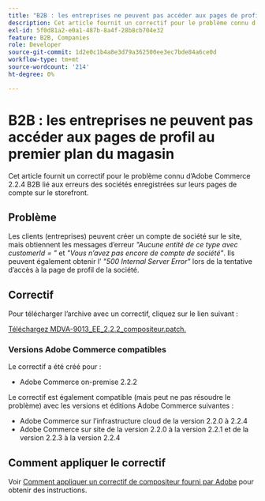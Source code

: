 ```yaml
---
title: "B2B : les entreprises ne peuvent pas accéder aux pages de profil au niveau du magasin"
description: Cet article fournit un correctif pour le problème connu d’Adobe Commerce 2.2.4 B2B lié aux erreurs des sociétés enregistrées sur leurs pages de compte sur le storefront.
exl-id: 5f0d81a2-e0a1-487b-8a4f-28b8cb704e32
feature: B2B, Companies
role: Developer
source-git-commit: 1d2e0c1b4a8e3d79a362500ee3ec7bde84a6ce0d
workflow-type: tm+mt
source-wordcount: '214'
ht-degree: 0%

---
```


# B2B : les entreprises ne peuvent pas accéder aux pages de profil au premier plan du magasin

Cet article fournit un correctif pour le problème connu d’Adobe Commerce 2.2.4 B2B lié aux erreurs des sociétés enregistrées sur leurs pages de compte sur le storefront.

## Problème

Les clients (entreprises) peuvent créer un compte de société sur le site, mais obtiennent les messages d’erreur *&quot;Aucune entité de ce type avec customerId = &quot;* et *&quot;Vous n’avez pas encore de compte de société&quot;*. Ils peuvent également obtenir l’ *&quot;500 Internal Server Error&quot;* lors de la tentative d’accès à la page de profil de la société.

## Correctif

Pour télécharger l’archive avec un correctif, cliquez sur le lien suivant :

[Téléchargez MDVA-9013\_EE\_2.2.2\_compositeur.patch.](assets/MDVA-9013_EE_2.2.2_composer.patch.zip)

### Versions Adobe Commerce compatibles

Le correctif a été créé pour :

* Adobe Commerce on-premise 2.2.2

Le correctif est également compatible (mais peut ne pas résoudre le problème) avec les versions et éditions Adobe Commerce suivantes :

* Adobe Commerce sur l’infrastructure cloud de la version 2.2.0 à 2.2.4
* Adobe Commerce sur site de la version 2.2.0 à la version 2.2.1 et de la version 2.2.3 à la version 2.2.4

## Comment appliquer le correctif

Voir [Comment appliquer un correctif de compositeur fourni par Adobe](/help/how-to/general/how-to-apply-a-composer-patch-provided-by-magento.md) pour obtenir des instructions.
